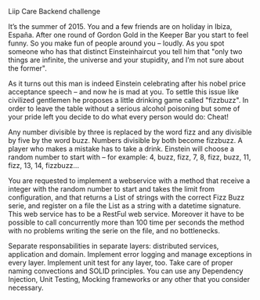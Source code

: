 Liip Care Backend challenge 

It’s the summer of 2015. You and a few friends are on holiday in Ibiza, España. After one round of Gordon Gold in the ​Keeper ​Bar you start to feel funny. So you make fun of people around you – loudly. As you spot someone who has that distinct Einstein­haircut you tell him that "only two things are infinite, the universe and your stupidity, and I’m not sure about the former".

As it turns out this man is indeed Einstein celebrating after his nobel price acceptance speech – and now he is mad at you. To settle this issue like civilized gentlemen he proposes a little drinking game called "fizz­buzz". In order to leave the table without a serious alcohol poisoning but some of your pride left you decide to do what every person would do: Cheat! 

Any number divisible by three is replaced by the word fizz and any divisible by five by the word buzz. Numbers divisible by both become fizzbuzz. A player who makes a mistake has to take a drink. Einstein will choose a random number to start with – for example: 4, buzz, fizz, 7, 8, fizz, buzz, 11, fizz, 13, 14, fizzbuzz... 

You are requested to implement a webservice with a method that receive a integer with the random number to start and takes the limit from configuration, and that returns a List of strings with the correct Fizz Buzz serie, and register on a file the List as a string with a datetime signature. This web service has to be a RestFul web service. Moreover it have to be possible to call concurrently more than 100 time per seconds the method with no problems writing the serie on the file, and no bottlenecks.

Separate responsabilities in separate layers: distributed services, application and domain. Implement error logging and manage exceptions in every layer. Implement unit test for any layer, too. Take care of proper naming convections and SOLID principles. You can use any Dependency Injection, Unit Testing, Mocking frameworks or any other that you consider necessary. 